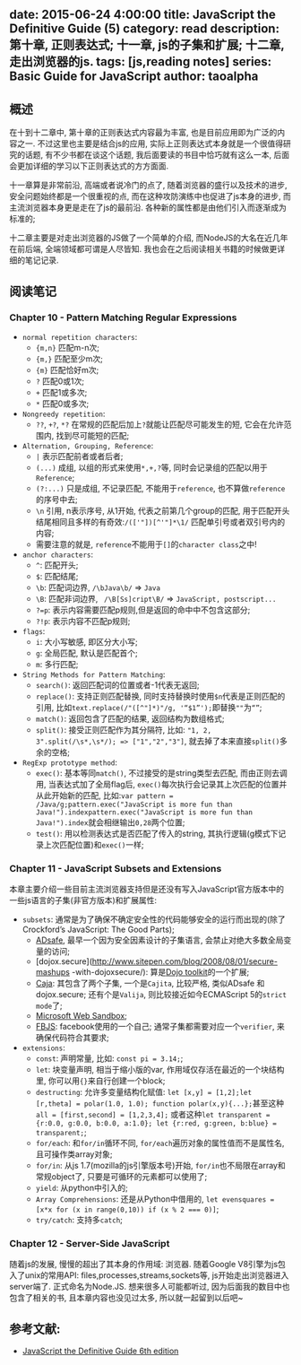 date: 2015-06-24 4:00:00
title: JavaScript the Definitive Guide (5)
category: read
description: 第十章, 正则表达式; 十一章, js的子集和扩展; 十二章, 走出浏览器的js.
tags: [js,reading notes]
series: Basic Guide for JavaScript
author: taoalpha
---

## 概述

在十到十二章中, 第十章的正则表达式内容最为丰富, 也是目前应用即为广泛的内容之一. 不过这里也主要是结合js的应用, 实际上正则表达式本身就是一个很值得研究的话题, 有不少书都在谈这个话题, 我后面要读的书目中恰巧就有这么一本, 后面会更加详细的学习以下正则表达式的方方面面.

十一章算是非常前沿, 高端或者说冷门的点了, 随着浏览器的盛行以及技术的进步, 安全问题始终都是一个很重视的点, 而在这种攻防演练中也促进了js本身的进步, 而主流浏览器本身更是走在了js的最前沿. 各种新的属性都是由他们引入而逐渐成为标准的;

十二章主要是对走出浏览器的JS做了一个简单的介绍, 而NodeJS的大名在近几年在前后端, 全端领域都可谓是人尽皆知. 我也会在之后阅读相关书籍的时候做更详细的笔记记录.

## 阅读笔记

### Chapter 10 - Pattern Matching Regular Expressions

- `normal repetition characters`:
  - `{m,n}` 匹配m-n次;
  - `{m,}` 匹配至少m次;
  - `{m}` 匹配恰好m次;
  - `?` 匹配0或1次;
  - `+` 匹配1或多次;
  - `*` 匹配0或多次;
- `Nongreedy repetition`:
  - `??`, `+?`, `*?` 在常规的匹配后加上`?`就能让匹配尽可能发生的短, 它会在允许范围内, 找到尽可能短的匹配;
- `Alternation, Grouping, Reference`:
  - `|` 表示匹配前者或者后者;
  - `(...)` 成组, 以组的形式来使用`*,+,?`等, 同时会记录组的匹配以用于`Reference`;
  - `(?:...)` 只是成组, 不记录匹配, 不能用于`reference`, 也不算做`reference`的序号中去;
  - `\n` 引用, n表示序号, 从1开始, 代表之前第几个group的匹配, 用于匹配开头结尾相同且多样的有奇效:`/(['"])[^'"]*\1/` 匹配单引号或者双引号内的内容;
  - 需要注意的就是, `reference`不能用于`[]`的`character class`之中!
- `anchor characters`:
  - `^`: 匹配开头;
  - `$`: 匹配结尾;
  - `\b`: 匹配词边界, `/\bJava\b/` => `Java`
  - `\B`: 匹配非词边界, ` /\B[Ss]cript\B/` => `JavaScript, postscript...`
  - `?=p`: 表示内容需要匹配p规则,但是返回的命中中不包含这部分;
  - `?!p`: 表示内容不匹配p规则;
- `flags`:
  - `i`: 大小写敏感, 即区分大小写;
  - `g`: 全局匹配, 默认是匹配首个;
  - `m`: 多行匹配;
- `String Methods for Pattern Matching`:
  - `search()`: 返回匹配词的位置或者-1代表无返回;
  - `replace()`: 支持正则匹配替换, 同时支持替换时使用`$n`代表是正则匹配的引用, 比如`text.replace(/"([^"]*)"/g, '“$1”');`即替换`""`为`“”`;
  - `match()`: 返回包含了匹配的结果, 返回结构为数组格式;
  - `split()`: 接受正则匹配作为其分隔符, 比如: `"1, 2, 3".split(/\s*,\s*/); => ["1","2","3"]`, 就去掉了本来直接`split()`多余的空格;
- `RegExp prototype method`:
  - `exec()`: 基本等同`match()`, 不过接受的是string类型去匹配, 而由正则去调用, 当表达式加了全局flag后, `exec()`每次执行会记录其上次匹配的位置并从此开始新的匹配, 比如:`var pattern = /Java/g;pattern.exec("JavaScript is more fun than Java!").indexpattern.exec("JavaScript is more fun than Java!").index`就会相继输出`0,28`两个位置;
  - `test()`: 用以检测表达式是否匹配了传入的string, 其执行逻辑(g模式下记录上次匹配位置)和`exec()`一样;

### Chapter 11 - JavaScript Subsets and Extensions

本章主要介绍一些目前主流浏览器支持但是还没有写入JavaScript官方版本中的一些js语言的子集(非官方版本)和扩展属性:

- `subsets`: 通常是为了确保不确定安全性的代码能够安全的运行而出现的(除了Crockford’s JavaScript: The Good Parts);
  - [ADsafe](http://adsafe.org), 最早一个因为安全因素设计的子集语言, 会禁止对绝大多数全局变量的访问;
  - [dojox.secure](http://www.sitepen.com/blog/2008/08/01/secure-mashups -with-dojoxsecure/): 算是[Dojo toolkit](http://dojotoolkit.org)的一个扩展;
  - [Caja](http://code.google.com/p/google-caja/): 其包含了两个子集, 一个是`Cajita`, 比较严格, 类似ADsafe 和 dojox.secure; 还有个是`Valija`, 则比较接近如今ECMAScript 5的`strict mode`了;
  - [Microsoft Web Sandbox](http://websandbox.livelabs.com/);
  - [FBJS](http://facebook.com): facebook使用的一个自己;
  通常子集都需要对应一个`verifier`, 来确保代码符合其要求;
- `extensions`:
  - `const`: 声明常量, 比如: `const pi = 3.14;`;
  - `let`: 块变量声明, 相当于缩小版的var, 作用域仅存活在最近的一个块结构里, 你可以用`{}`来自行创建一个block;
  - `destructing`: 允许多变量结构化赋值: `let [x,y] = [1,2];let [r,theta] = polar(1.0, 1.0); function polar(x,y){...};`甚至这种`all = [first,second] = [1,2,3,4];` 或者这种`let transparent = {r:0.0, g:0.0, b:0.0, a:1.0}; let {r:red, g:green, b:blue} = transparent;`;
  - `for/each`: 和`for/in`循环不同, `for/each`遍历对象的属性值而不是属性名, 且可操作类array对象;
  - `for/in`: 从js 1.7(mozilla的js引擎版本号)开始, `for/in`也不局限在array和常规object了, 只要是可循环的元素都可以使用了;
  - `yield`: 从python中引入的;
  - `Array Comprehensions`:  还是从Python中借用的, `let evensquares = [x*x for (x in range(0,10)) if (x % 2 === 0)]`;
  - `try/catch`: 支持多`catch`;

### Chapter 12 - Server-Side JavaScript

随着js的发展, 慢慢的超出了其本身的作用域: 浏览器. 随着Google V8引擎为js包入了unix的常用API: files,processes,streams,sockets等, js开始走出浏览器进入server端了. 正式命名为Node.JS. 想来很多人可能都听过, 因为后面我的数目中也包含了相关的书, 且本章内容也没见过太多, 所以就一起留到以后吧~

## 参考文献:

- [JavaScript the Definitive Guide 6th edition](http://book.douban.com/subject/5303032/)
